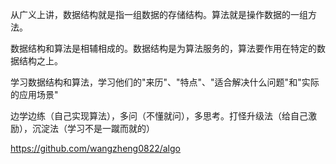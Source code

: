 从广义上讲，数据结构就是指一组数据的存储结构。算法就是操作数据的一组方法。

数据结构和算法是相辅相成的。数据结构是为算法服务的，算法要作用在特定的数据结构之上。

学习数据结构和算法，学习他们的"来历"、"特点"、"适合解决什么问题"和"实际的应用场景"

边学边练（自己实现算法），多问（不懂就问），多思考。打怪升级法（给自己激励），沉淀法（学习不是一蹴而就的）

https://github.com/wangzheng0822/algo